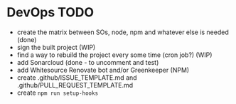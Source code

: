 # DevOps TODO

- create the matrix between SOs, node, npm and whatever else is needed (done)
- sign the built project (WIP)
- find a way to rebuild the project every some time (cron job?) (WIP)
- add Sonarcloud (done - to uncomment and test)
- add Whitesource Renovate bot and/or Greenkeeper (NPM)
- create .github/ISSUE_TEMPLATE.md and .github/PULL_REQUEST_TEMPLATE.md
- create `npm run setup-hooks`
